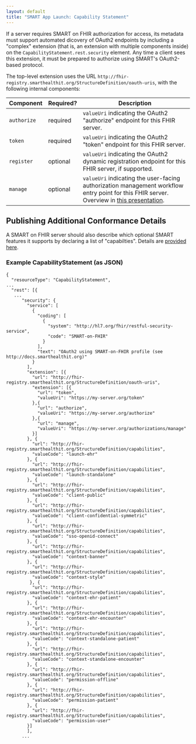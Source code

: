 ```yaml
---
layout: default
title: "SMART App Launch: Capability Statement"
---
```


If a server requires SMART on FHIR authorization for access, its metadata must
support automated dicovery of OAuth2 endpoints by including a "complex"
extension (that is, an extension with multiple components inside) on the
`CapabilityStatement.rest.security` element. Any time a client sees this extension, it
must be prepared to authorize using SMART's OAuth2-based protocol.

The top-level extension uses the URL
`http://fhir-registry.smarthealthit.org/StructureDefinition/oauth-uris`, with
the following internal components:

<table class="table">
  <thead>
    <th>Component</th>
    <th>Required?</th>
    <th>Description</th>
  </thead>
  <tbody>
    <tr>
      <td><code>authorize</code></td>
      <td><span class="label label-success">required</span></td>
      <td><code>valueUri</code> indicating the OAuth2 "authorize" endpoint for this FHIR server.
      </td>
    </tr>
    <tr>
      <td><code>token</code></td>
      <td><span class="label label-success">required</span></td>
      <td><code>valueUri</code> indicating the OAuth2 "token" endpoint for this FHIR server.</td>
    </tr>
    <tr>
      <td><code>register</code></td>
      <td><span class="label label-default">optional</span></td>
      <td><code>valueUri</code> indicating the OAuth2 dynamic registration endpoint for this FHIR server, if supported.
      </td>
    </tr>
    <tr>
      <td><code>manage</code></td>
      <td><span class="label label-default">optional</span></td>
      <td><code>valueUri</code> indicating the user-facing authorization management workflow entry point for this FHIR server. Overview in <a href="https://drive.google.com/file/d/0BylO-n0_de7gOWxiYkhra2dQRXM/view">this presentation</a>.</td>
    </tr>
  </tbody>
</table>

## Publishing Additional Conformance Details

A SMART on FHIR server should also describe which optional SMART features it
supports by declaring a list of "capabilties". Details are [provided
here](../conformance/index.html).

### Example CapabilityStatement (as JSON)


```
{
  "resourceType": "CapabilityStatement",
...
  "rest": [{
   ...
      "security": {
        "service": [
          {
            "coding": [
              {
                "system": "http://hl7.org/fhir/restful-security-service",
                "code": "SMART-on-FHIR"
              }
            ],
            "text": "OAuth2 using SMART-on-FHIR profile (see http://docs.smarthealthit.org)"
          }
        ],
        "extension": [{
          "url": "http://fhir-registry.smarthealthit.org/StructureDefinition/oauth-uris",
          "extension": [{
            "url": "token",
            "valueUri": "https://my-server.org/token"
          },{
            "url": "authorize",
            "valueUri": "https://my-server.org/authorize"
          },{
            "url": "manage",
            "valueUri": "https://my-server.org/authorizations/manage"
          }]
        }, {
          "url": "http://fhir-registry.smarthealthit.org/StructureDefinition/capabilities",
          "valueCode": "launch-ehr"
        }, {
          "url": "http://fhir-registry.smarthealthit.org/StructureDefinition/capabilities",
          "valueCode": "launch-standalone"
        }, {
          "url": "http://fhir-registry.smarthealthit.org/StructureDefinition/capabilities",
          "valueCode": "client-public"
        }, {
          "url": "http://fhir-registry.smarthealthit.org/StructureDefinition/capabilities",
          "valueCode": "client-confidential-symmetric"
        }, {
          "url": "http://fhir-registry.smarthealthit.org/StructureDefinition/capabilities",
          "valueCode": "sso-openid-connect"
        }, {
          "url": "http://fhir-registry.smarthealthit.org/StructureDefinition/capabilities",
          "valueCode": "context-banner"
        }, {
          "url": "http://fhir-registry.smarthealthit.org/StructureDefinition/capabilities",
          "valueCode": "context-style"
         }, {
          "url": "http://fhir-registry.smarthealthit.org/StructureDefinition/capabilities",
          "valueCode": "context-ehr-patient"
        }, {
          "url": "http://fhir-registry.smarthealthit.org/StructureDefinition/capabilities",
          "valueCode": "context-ehr-encounter"
        }, {
          "url": "http://fhir-registry.smarthealthit.org/StructureDefinition/capabilities",
          "valueCode": "context-standalone-patient"
        }, {
          "url": "http://fhir-registry.smarthealthit.org/StructureDefinition/capabilities",
          "valueCode": "context-standalone-encounter"
        }, {
          "url": "http://fhir-registry.smarthealthit.org/StructureDefinition/capabilities",
          "valueCode": "permission-offline"
        }, {
          "url": "http://fhir-registry.smarthealthit.org/StructureDefinition/capabilities",
          "valueCode": "permission-patient"
        }, {
          "url": "http://fhir-registry.smarthealthit.org/StructureDefinition/capabilities",
          "valueCode": "permission-user"
        }]
        ],
      ...
```
